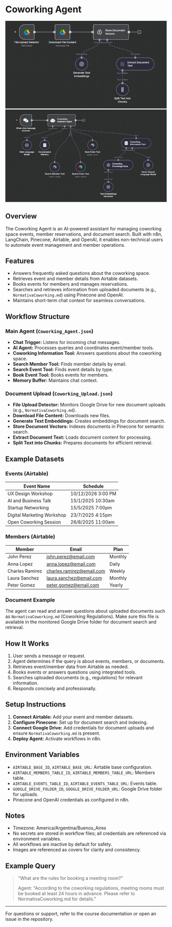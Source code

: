 # Coworking Agent

![Coworking Agent Upload Cover](./images/coworking-upload.png)
![Coworking Agent Main Cover](./images/coworking-agent.png)

## Overview

The Coworking Agent is an AI-powered assistant for managing coworking space events, member reservations, and document search. Built with n8n, LangChain, Pinecone, Airtable, and OpenAI, it enables non-technical users to automate event management and member operations.

## Features

- Answers frequently asked questions about the coworking space.
- Retrieves event and member details from Airtable datasets.
- Books events for members and manages reservations.
- Searches and retrieves information from uploaded documents (e.g., `NormativaCoworking.md`) using Pinecone and OpenAI.
- Maintains short-term chat context for seamless conversations.

## Workflow Structure

### Main Agent (`Coworking_Agent.json`)

- **Chat Trigger:** Listens for incoming chat messages.
- **AI Agent:** Processes queries and coordinates event/member tools.
- **Coworking Information Tool:** Answers questions about the coworking space.
- **Search Member Tool:** Finds member details by email.
- **Search Event Tool:** Finds event details by type.
- **Book Event Tool:** Books events for members.
- **Memory Buffer:** Maintains chat context.

### Document Upload (`Coworking_Upload.json`)

- **File Upload Detector:** Monitors Google Drive for new document uploads (e.g., `NormativaCoworking.md`).
- **Download File Content:** Downloads new files.
- **Generate Text Embeddings:** Creates embeddings for document search.
- **Store Document Vectors:** Indexes documents in Pinecone for semantic search.
- **Extract Document Text:** Loads document content for processing.
- **Split Text into Chunks:** Prepares documents for efficient retrieval.

## Example Datasets

### Events (Airtable)

| Event Name                 | Schedule           |
| -------------------------- | ------------------ |
| UX Design Workshop         | 10/12/2026 3:00 PM |
| AI and Business Talk       | 15/1/2025 10:30am  |
| Startup Networking         | 15/5/2025 7:00pm   |
| Digital Marketing Workshop | 23/7/2025 4:15pm   |
| Open Coworking Session     | 26/8/2025 11:00am  |

### Members (Airtable)

| Member          | Email                     | Plan    |
| --------------- | ------------------------- | ------- |
| John Perez      | john.perez@email.com      | Monthly |
| Anna Lopez      | anna.lopez@email.com      | Daily   |
| Charles Ramirez | charles.ramirez@email.com | Weekly  |
| Laura Sanchez   | laura.sanchez@email.com   | Monthly |
| Peter Gomez     | peter.gomez@email.com     | Yearly  |

### Document Example

The agent can read and answer questions about uploaded documents such as `NormativaCoworking.md` (Coworking Regulations). Make sure this file is available in the monitored Google Drive folder for document search and retrieval.

## How It Works

1. User sends a message or request.
2. Agent determines if the query is about events, members, or documents.
3. Retrieves event/member data from Airtable as needed.
4. Books events or answers questions using integrated tools.
5. Searches uploaded documents (e.g., regulations) for relevant information.
6. Responds concisely and professionally.

## Setup Instructions

1. **Connect Airtable:** Add your event and member datasets.
2. **Configure Pinecone:** Set up for document search and indexing.
3. **Connect Google Drive:** Add credentials for document uploads and ensure `NormativaCoworking.md` is present.
4. **Deploy Agent:** Activate workflows in n8n.

## Environment Variables

- `AIRTABLE_BASE_ID`, `AIRTABLE_BASE_URL`: Airtable base configuration.
- `AIRTABLE_MEMBERS_TABLE_ID`, `AIRTABLE_MEMBERS_TABLE_URL`: Members table.
- `AIRTABLE_EVENTS_TABLE_ID`, `AIRTABLE_EVENTS_TABLE_URL`: Events table.
- `GOOGLE_DRIVE_FOLDER_ID`, `GOOGLE_DRIVE_FOLDER_URL`: Google Drive folder for uploads.
- Pinecone and OpenAI credentials as configured in n8n.

## Notes

- Timezone: America/Argentina/Buenos_Aires
- No secrets are stored in workflow files; all credentials are referenced via environment variables.
- All workflows are inactive by default for safety.
- Images are referenced as covers for clarity and consistency.

## Example Query

> "What are the rules for booking a meeting room?"
>
> Agent: "According to the coworking regulations, meeting rooms must be booked at least 24 hours in advance. Please refer to NormativaCoworking.md for details."

---

For questions or support, refer to the course documentation or open an issue in the repository.
